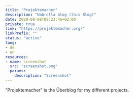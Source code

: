 ```yaml
---
title: "Projektemacher"
description: "Umbrella blog (this Blog)"
date: 2020-08-08T09:23:46+02:00
private: true
link: "https://projektemacher.org/"
linkPrefix: ""
status: "active"
lang:
- de
- en
resources:
- name: screenshot
  src: "screenshot.png"
  params:
    description: "Screenshot"
---
```

"Projektemacher" is the Überblog for my different projects.
